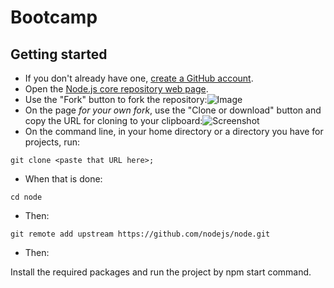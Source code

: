 # Bootcamp
## Getting started

- If you don't already have one, [create a GitHub account](https://github.com/join).
- Open the [Node.js core repository web page](https://github.com/nodejs/node).
- Use the "Fork" button to fork the repository:![Image](http://nodetodo.org/getting-started/zfork.png)
- On the page _for your own fork_, use the "Clone or download" button and copy the URL for cloning to your clipboard:![Screenshot](http://nodetodo.org/getting-started/zclone.png)
- On the command line, in your home directory or a directory you have for projects, run:

```console
git clone <paste that URL here>;
```

- When that is done:

```console
cd node
```

- Then:

```console
git remote add upstream https://github.com/nodejs/node.git
```

- Then:

Install the required packages and run the project by npm start command.
